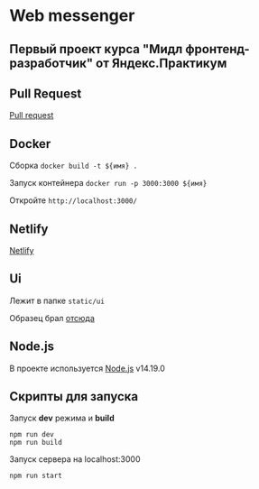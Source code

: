 # Web messenger
## Первый проект курса "Мидл фронтенд-разработчик" от Яндекс.Практикум

## Pull Request

[Pull request](https://github.com/nikitaomelyuhin/middle.messenger.praktikum.yandex/pull/3)

## Docker
Сборка `docker build -t ${имя} .` 

Запуск контейнера `docker run -p 3000:3000 ${имя}`

Откройте `http://localhost:3000/`


## Netlify

[Netlify](https://heuristic-kalam-85f874.netlify.app/)

## Ui

Лежит в папке `static/ui`

Образец брал [отсюда](https://www.figma.com/file/24EUnEHGEDNLdOcxg7ULwV/Chat?node-id=0%3A1)

## Node.js

В проекте используется [Node.js](https://nodejs.org/) v14.19.0

## Скрипты для запуска
Запуск __dev__ режима и __build__
```
npm run dev
npm run build
```
Запуск сервера на localhost:3000
```
npm run start
```